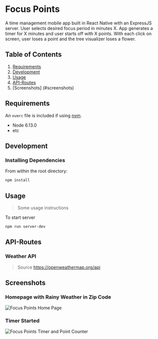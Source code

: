# Focus Points

A time management mobile app built in React Native with an ExpressJS server. 
User selects desired focus period in minutes X. App generates a timer for X minutes and user starts off with X points. With each click on screen, user loses a point and the tree visualizer loses a flower. 

## Table of Contents

1. [Requirements](#requirements)
1. [Development](#development)
1. [Usage](#Usage)
1. [API-Routes](#API-Routes)
1. [Screenshots] (#screenshots)

## Requirements

An `nvmrc` file is included if using [nvm](https://github.com/creationix/nvm).

- Node 6.13.0
- etc

## Development

### Installing Dependencies

From within the root directory:

```sh
npm install
```

## Usage

> Some usage instructions

To start server
```sh
npm run server-dev
```

## API-Routes

### Weather API
> Source
> https://openweathermap.org/api

## Screenshots

### Homepage with Rainy Weather in Zip Code
![Focus Points Home Page](https://imgur.com/a/hYC47BS)

### Timer Started
![Focus Points Timer and Point Counter](https://imgur.com/a/Rw1W8ts)
